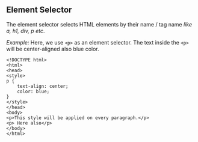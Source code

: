 ## Element Selector

The element selector selects HTML elements by their name / tag name *like a, h1, div, p etc*.

*Example:* Here, we use `<p>` as an element selector. The text inside the `<p>` will be center-aligned also blue color.

```
<!DOCTYPE html>  
<html>  
<head>  
<style>  
p {  
    text-align: center;  
    color: blue;  
}   
</style>  
</head>  
<body>  
<p>This style will be applied on every paragraph.</p>  
<p> Here also</p>
</body>
</html>
```